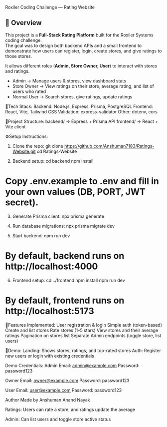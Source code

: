  Roxiler Coding Challenge — Rating Website

## 📌 Overview
This project is a **Full-Stack Rating Platform** built for the Roxiler Systems coding challenge.  
The goal was to design both backend APIs and a small frontend to demonstrate how users can register, login, create stores, and give ratings to those stores.

It allows different roles (**Admin, Store Owner, User**) to interact with stores and ratings.

- Admin → Manage users & stores, view dashboard stats  
- Store Owner → View ratings on their store, average rating, and list of users who rated  
- Normal User → Search stores, give ratings, update ratings  


🚀Tech Stack:
Backend: Node.js, Express, Prisma, PostgreSQL
Frontend: React, Vite, Tailwind CSS
Validation: express-validator
Other: dotenv, cors


📂Project Structure:
backend/   → Express + Prisma API
frontend/  → React + Vite client

⚙️Setup Instructions:
1. Clone the repo:
git clone https://github.com/Anshuman7183/Ratings-Website.git
cd Ratings-Website

2. Backend setup:
cd backend
npm install


# Copy .env.example to .env and fill in your own values (DB, PORT, JWT secret).
3. Generate Prisma client:
npx prisma generate


4. Run database migrations:
npx prisma migrate dev


5. Start backend:
npm run dev

# By default, backend runs on http://localhost:4000

6. Frontend setup:
cd ../frontend
npm install
npm run dev

# By default, frontend runs on http://localhost:5173

🔑Features Implemented:
User registration & login
Simple auth (token-based)
Create and list stores
Rate stores (1–5 stars)
View stores and their average ratings
Pagination on stores list
Separate Admin endpoints (toggle store, list users)

📸Demo:
Landing: Shows stores, ratings, and top-rated stores
Auth: Register new users or login with existing credentials

Demo Credentials:
Admin
Email: admin@example.com
Password: password123

Owner
Email: owner@example.com
Password: password123

User
Email: user@example.com
Password: password123

Author
Made by Anshuman Anand Nayak

Ratings: Users can rate a store, and ratings update the average

Admin: Can list users and toggle store active status
